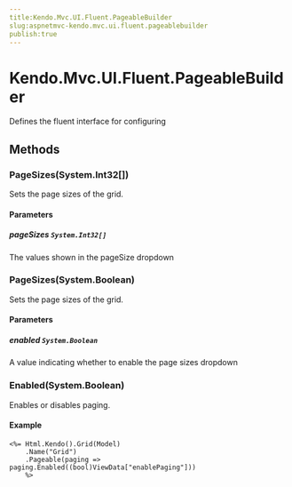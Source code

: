 ```yaml
---
title:Kendo.Mvc.UI.Fluent.PageableBuilder
slug:aspnetmvc-kendo.mvc.ui.fluent.pageablebuilder
publish:true
---
```


# Kendo.Mvc.UI.Fluent.PageableBuilder

Defines the fluent interface for configuring

## Methods

### PageSizes(System.Int32[])
Sets the page sizes of the grid.

#### Parameters

##### pageSizes `System.Int32[]`
The values shown in the pageSize dropdown

### PageSizes(System.Boolean)
Sets the page sizes of the grid.

#### Parameters

##### enabled `System.Boolean`
A value indicating whether to enable the page sizes dropdown

### Enabled(System.Boolean)
Enables or disables paging.

#### Example
    <%= Html.Kendo().Grid(Model)
        .Name("Grid")
        .Pageable(paging => paging.Enabled((bool)ViewData["enablePaging"]))
        %>
